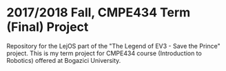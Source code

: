 # 2017/2018 Fall, CMPE434 Term (Final) Project
Repository for the LejOS part of the "The Legend of EV3 - Save the Prince" project. This is my term project for CMPE434 course (Introduction to Robotics) offered at Bogazici University.
